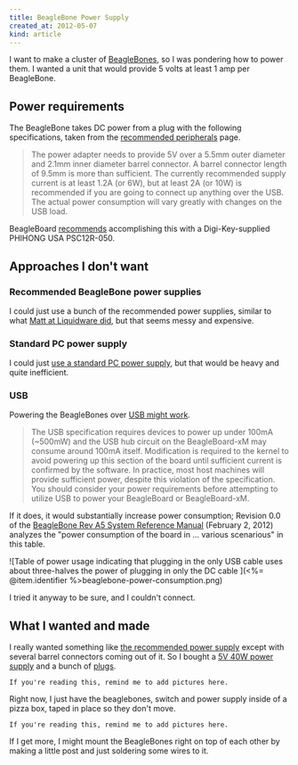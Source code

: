 ```yaml
---
title: BeagleBone Power Supply
created_at: 2012-05-07
kind: article
---
```


I want to make a cluster of [BeagleBones](http://beagleboard.org/bone),
so I was pondering how to power them. I wanted a unit that would provide
5 volts at least 1 amp per BeagleBone.

## Power requirements

The BeagleBone takes DC power from a plug with
the following specifications, taken from the
[recommended peripherals](http://beagleboard.org/peripheral#5V) page.

> The power adapter needs to provide 5V over a 5.5mm outer diameter
> and 2.1mm inner diameter barrel connector. A barrel connector length
> of 9.5mm is more than sufficient.
> The currently recommended supply current is at least 1.2A (or 6W),
> but at least 2A (or 10W) is recommended if you are going to connect
> up anything over the USB. The actual power consumption will vary
> greatly with changes on the USB load.

BeagleBoard [recommends](http://beagleboard.org/peripheral#5V)
accomplishing this with a Digi-Key-supplied PHIHONG USA PSC12R-050.

## Approaches I don't want

### Recommended BeagleBone power supplies

I could just use a bunch of the recommended power supplies, similar to what
[Matt at Liquidware did](http://antipastohw.blogspot.com/2010/09/how-to-make-beagleboard-elastic-r.html),
but that seems messy and expensive.

### Standard PC power supply

I could just [use a standard PC power supply](http://www.instructables.com/id/Power-Supply-For-Arduino-power-and-breadboard/),
but that would be heavy and quite inefficient.

### USB

Powering the BeagleBones over [USB might work](http://beagleboard.org/support/faq).

> The USB specification requires devices to power up under 100mA (~500mW)
> and the USB hub circuit on the BeagleBoard-xM may consume around 100mA
> itself. Modification is required to the kernel to avoid powering up this
> section of the board until sufficient current is confirmed by the software.
> In practice, most host machines will provide sufficient power, despite
> this violation of the specification. You should consider your power
> requirements before attempting to utilize USB to power your BeagleBoard
> or BeagleBoard-xM.

If it does, it would substantially increase power consumption; Revision 0.0 of the 
[BeagleBone Rev A5 System Reference Manual](http://beagleboard.org/static/BONESRM_latest.pdf)
(February 2, 2012) analyzes the "power consumption of the board in ...
various scenarious" in this table.

![Table of power usage indicating that plugging in the only USB cable
  uses about three-halves the power of plugging in only the DC cable
](<%= @item.identifier %>beaglebone-power-consumption.png)

<!-- The table in LaTeX format
MODE                  & USB &  DC & DC+USB \\
Reset                 & 180 &  60 &    190 \\
UBoot                 & 363 & 230 &    340 \\
Kernel Booting (Peak) & 502 & 350 &    470 \\
Kernel Idling         & 305 & 170 &    290 \\
-->

I tried it anyway to be sure, and I couldn't connect.

## What I wanted and made

I really wanted something like [the recommended power supply](http://search.digikey.com/scripts/DkSearch/dksus.dll?lang=en&site=us&KeyWords=993-1050-ND&WT.z_slp_buy=TI_BeagleBoard)
except with several barrel connectors coming out of it. So I bought a
[5V 40W power supply](http://www.bonanza.com/listings/200W-5V-40A-Regulated-Switching-LED-Power-Supply-New-200W%C2%A0-5V-%C2%A0DC-40A-Regula/75325441) and a bunch of
[plugs](http://www.allspectrum.com/store/dc-plug-55x21mm-male-to-fixed-screw-terminal-each-p-8133.html).

    If you're reading this, remind me to add pictures here.

Right now, I just have the beaglebones, switch and power supply inside of a
pizza box, taped in place so they don't move.

    If you're reading this, remind me to add pictures here.

If I get more, I might mount the BeagleBones right on top of each other by
making a little post and just soldering some wires to it.

